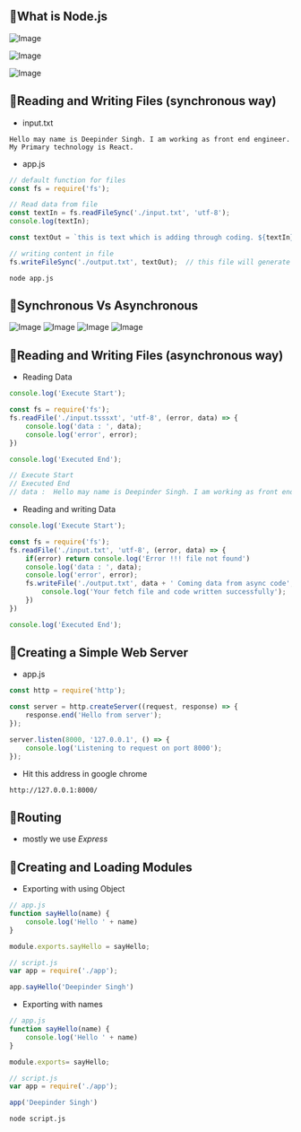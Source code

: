 ## 📘What is Node.js
![Image](images/what-is-node.jpg)

![Image](images/javascript-run-out-side.png)

![Image](./images/why-and-when-to-use-node-js.png)

## 📘Reading and Writing Files (synchronous way)

* input.txt
```
Hello may name is Deepinder Singh. I am working as front end engineer. My Primary technology is React.
```

* app.js
```js
// default function for files
const fs = require('fs');

// Read data from file
const textIn = fs.readFileSync('./input.txt', 'utf-8');
console.log(textIn);

const textOut = `this is text which is adding through coding. ${textIn}\n Created on ${Date.now()}`;

// writing content in file
fs.writeFileSync('./output.txt', textOut);  // this file will generate automatically
```

```
node app.js
```

## 📘Synchronous Vs Asynchronous

![Image](./images/sync-vs-async.png)
![Image](./images/sync-vs-async-1.png)
![Image](./images/sync-vs-async-2.png)
![Image](./images/sync-vs-async-3.png)

## 📘Reading and Writing Files (asynchronous way)
* Reading Data
```js
console.log('Execute Start');

const fs = require('fs');
fs.readFile('./input.tsssxt', 'utf-8', (error, data) => {
    console.log('data : ', data);
    console.log('error', error);
})

console.log('Executed End');

// Execute Start
// Executed End
// data :  Hello may name is Deepinder Singh. I am working as front end engineer. My Primary technology is React.
```
* Reading and writing Data
```js
console.log('Execute Start');

const fs = require('fs');
fs.readFile('./input.txt', 'utf-8', (error, data) => {
    if(error) return console.log('Error !!! file not found')
    console.log('data : ', data);
    console.log('error', error);
    fs.writeFile('./output.txt', data + ' Coming data from async code', 'utf-8', err => {
        console.log('Your fetch file and code written successfully');
    })
})

console.log('Executed End');
```
## 📘Creating a Simple Web Server

* app.js
```js
const http = require('http');

const server = http.createServer((request, response) => {
    response.end('Hello from server');
});

server.listen(8000, '127.0.0.1', () => {
    console.log('Listening to request on port 8000');
});
```
* Hit this address in google chrome
```
http://127.0.0.1:8000/
```

## 📘Routing
* mostly we use *Express*










## 📘Creating and Loading Modules

* Exporting with using Object
```js
// app.js
function sayHello(name) {
    console.log('Hello ' + name)
}

module.exports.sayHello = sayHello;
```

```js
// script.js
var app = require('./app');

app.sayHello('Deepinder Singh')
```
* Exporting with names
```js
// app.js
function sayHello(name) {
    console.log('Hello ' + name)
}

module.exports= sayHello;
```

```js
// script.js
var app = require('./app');

app('Deepinder Singh')
```

```
node script.js
```
